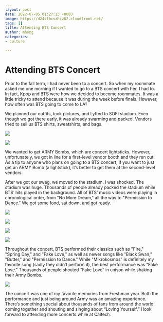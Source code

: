 ```yaml
---
layout: post
date: 2022-07-05 01:27:13 +0000
image: https://d24slhcvzhzz82.cloudfront.net/
tags: []
title: Attending BTS Concert
author: mhong
categories:
- culture

---
```

# Attending BTS Concert

Prior to the fall term, I had never been to a concert. So when my roommate asked me one morning if I wanted to go to a BTS concert with her, I had to. In fact, Kpop and BTS were how we decided to become roommates. It was a little tricky to attend because it was during the week before finals. However, how often was BTS going to come to LA?

We planned our outfits, took pictures, and Lyfted to SOFI stadium. Even though we got there early, it was already swarming and packed. Vendors tried to sell us BTS shirts, sweatshirts, and bags.

![](https://d24slhcvzhzz82.cloudfront.net/images/2022/mila/sofi.JPG)

![](https://d24slhcvzhzz82.cloudfront.net/images/2022/mila/sofi_swag.jpeg)

We wanted to get ARMY Bombs, which are concert lightsticks. However, unfortunately, we got in line for a first-level vendor booth and they ran out. As a tip to anyone who plans on going to a BTS concert, if you want to just get an ARMY Bomb (a lightstick), it’s better to get them at the second-level vendors.

After we got our swag, we moved to the stadium. I was shocked. The stadium was huge. Thousands of people already packed the stadium while BTS’ hits played in the background. All of BTS’ music videos were playing in chronological order, from "No More Dream," all the way to "Permission to Dance." We got some food, sat down, and got ready.

![](https://d24slhcvzhzz82.cloudfront.net/images/2022/mila/bts_army.jpeg)

![](https://d24slhcvzhzz82.cloudfront.net/images/2022/mila/bts_fake_love.JPG)

![](https://d24slhcvzhzz82.cloudfront.net/images/2022/mila/bts_jk.JPG)

![](https://d24slhcvzhzz82.cloudfront.net/images/2022/mila/bts_v_jin.JPG)

Throughout the concert, BTS performed their classics such as "Fire," "Spring Day," and "Fake Love," as well as newer songs like "Black Swan," "Butter," and "Permission to Dance." While "Mikrokosmos" is definitely my favorite song (sadly they didn’t perform it), the best performance was "Fake Love." Thousands of people shouted “Fake Love” in unison while shaking their Army Bombs.

![](https://d24slhcvzhzz82.cloudfront.net/images/2022/mila/bts_army.JPG)

The concert was one of my favorite memories from Freshman year. Both the performance and just being around Army was an amazing experience. There’s something special about thousands of fans from around the world coming together and shouting and singing about “Loving Yourself.” I look forward to attending more concerts while at Caltech.